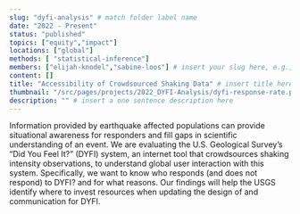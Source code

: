 ```yaml
---
slug: "dyfi-analysis" # match folder label name
date: "2022 - Present"
status: "published"
topics: ["equity","impact"]
locations: ["global"]
methods: [ "statistical-inference"]
members: ["elijah-knodel","sabine-loos"] # insert your slug here, e.g., "sabine-loos"
content: []
title: "Accessibility of Crowdsourced Shaking Data" # insert title here
thumbnail: "/src/pages/projects/2022_DYFI-Analysis/dyfi-response-rate.png"
description: "" # insert a one sentence description here
---
```


Information provided by earthquake affected populations can provide situational awareness for responders and fill gaps in scientific understanding of an event. We are evaluating the U.S. Geological Survey’s “Did You Feel It?” (DYFI) system, an internet tool that crowdsources shaking intensity observations, to understand global user interaction with this system. Specifically, we want to know who responds (and does not respond) to DYFI? and for what reasons. Our findings will help the USGS identify where to invest resources when updating the design of and communication for DYFI.
